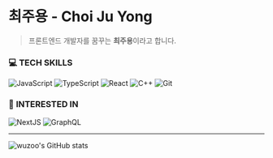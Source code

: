 # 최주용 - Choi Ju Yong

> 프론트엔드 개발자를 꿈꾸는 **최주용**이라고 합니다.

### 💻 **TECH SKILLS**
![JavaScript](https://img.shields.io/badge/javascript-%23323330.svg?style=for-the-badge&logo=javascript&logoColor=%23F7DF1E)
![TypeScript](https://img.shields.io/badge/typescript-%23007ACC.svg?style=for-the-badge&logo=typescript&logoColor=white)
![React](https://img.shields.io/badge/react-%2320232a.svg?style=for-the-badge&logo=react&logoColor=%2361DAFB)
![C++](https://img.shields.io/badge/c++-%2300599C.svg?style=for-the-badge&logo=c%2B%2B&logoColor=white)
![Git](https://img.shields.io/badge/git-%23F05033.svg?style=for-the-badge&logo=git&logoColor=white)

### 🤔 **INTERESTED IN**

![NextJS](https://img.shields.io/badge/next.js-000000?style=for-the-badge&logo=nextdotjs&logoColor=white)
![GraphQL](https://img.shields.io/badge/graphql-E10098?style=for-the-badge&logo=graphql&logoColor=white)

---

![wuzoo's GitHub stats](https://github-readme-stats.vercel.app/api?username=wuzoo&include_all_commits=True&show_icons=true&theme=dark)


<!--
**wuzoo/wuzoo** is a ✨ _special_ ✨ repository because its `README.md` (this file) appears on your GitHub profile.

Here are some ideas to get you started:

- 🔭 I’m currently working on ...
- 🌱 I’m currently learning ...
- 👯 I’m looking to collaborate on ...
- 🤔 I’m looking for help with ...
- 💬 Ask me about ...
- 📫 How to reach me: ...
- 😄 Pronouns: ...
- ⚡ Fun fact: ...
-->
